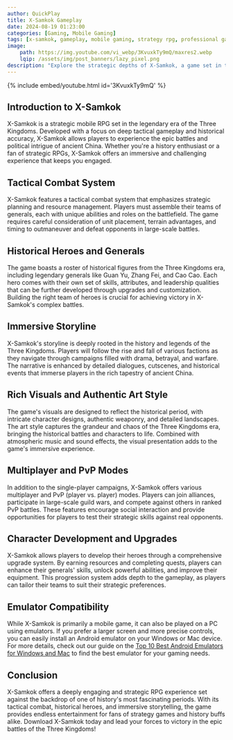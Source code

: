 ```yaml
---
author: QuickPlay
title: X-Samkok Gameplay
date: 2024-08-19 01:23:00
categories: [Gaming, Mobile Gaming]
tags: [x-samkok, gameplay, mobile gaming, strategy rpg, professional gamers, historical strategy]
image: 
    path: https://img.youtube.com/vi_webp/3KvuxkTy9mQ/maxres2.webp
    lqip: /assets/img/post_banners/lazy_pixel.png
description: "Explore the strategic depths of X-Samkok, a game set in the epic Three Kingdoms era, with its rich gameplay and historical intrigue."
---
```


{% include embed/youtube.html id='3KvuxkTy9mQ' %}

## Introduction to X-Samkok

X-Samkok is a strategic mobile RPG set in the legendary era of the Three Kingdoms. Developed with a focus on deep tactical gameplay and historical accuracy, X-Samkok allows players to experience the epic battles and political intrigue of ancient China. Whether you're a history enthusiast or a fan of strategic RPGs, X-Samkok offers an immersive and challenging experience that keeps you engaged.

## Tactical Combat System

X-Samkok features a tactical combat system that emphasizes strategic planning and resource management. Players must assemble their teams of generals, each with unique abilities and roles on the battlefield. The game requires careful consideration of unit placement, terrain advantages, and timing to outmaneuver and defeat opponents in large-scale battles.

## Historical Heroes and Generals

The game boasts a roster of historical figures from the Three Kingdoms era, including legendary generals like Guan Yu, Zhang Fei, and Cao Cao. Each hero comes with their own set of skills, attributes, and leadership qualities that can be further developed through upgrades and customization. Building the right team of heroes is crucial for achieving victory in X-Samkok's complex battles.

## Immersive Storyline

X-Samkok's storyline is deeply rooted in the history and legends of the Three Kingdoms. Players will follow the rise and fall of various factions as they navigate through campaigns filled with drama, betrayal, and warfare. The narrative is enhanced by detailed dialogues, cutscenes, and historical events that immerse players in the rich tapestry of ancient China.

## Rich Visuals and Authentic Art Style

The game's visuals are designed to reflect the historical period, with intricate character designs, authentic weaponry, and detailed landscapes. The art style captures the grandeur and chaos of the Three Kingdoms era, bringing the historical battles and characters to life. Combined with atmospheric music and sound effects, the visual presentation adds to the game's immersive experience.

## Multiplayer and PvP Modes

In addition to the single-player campaigns, X-Samkok offers various multiplayer and PvP (player vs. player) modes. Players can join alliances, participate in large-scale guild wars, and compete against others in ranked PvP battles. These features encourage social interaction and provide opportunities for players to test their strategic skills against real opponents.

## Character Development and Upgrades

X-Samkok allows players to develop their heroes through a comprehensive upgrade system. By earning resources and completing quests, players can enhance their generals' skills, unlock powerful abilities, and improve their equipment. This progression system adds depth to the gameplay, as players can tailor their teams to suit their strategic preferences.

## Emulator Compatibility

While X-Samkok is primarily a mobile game, it can also be played on a PC using emulators. If you prefer a larger screen and more precise controls, you can easily install an Android emulator on your Windows or Mac device. For more details, check out our guide on the [Top 10 Best Android Emulators for Windows and Mac](https://quickplaymobile.github.io/posts/Top-10-Best-Android-Emulators-for-Windows-and-Mac/) to find the best emulator for your gaming needs.

## Conclusion

X-Samkok offers a deeply engaging and strategic RPG experience set against the backdrop of one of history's most fascinating periods. With its tactical combat, historical heroes, and immersive storytelling, the game provides endless entertainment for fans of strategy games and history buffs alike. Download X-Samkok today and lead your forces to victory in the epic battles of the Three Kingdoms!
